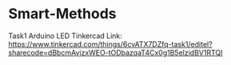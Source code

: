 # Smart-Methods
Task1 Arduino LED 
Tinkercad Link:
https://www.tinkercad.com/things/6cvATX7DZfq-task1/editel?sharecode=dBbcmAvjzxWEO-tODbazqaT4Cx0g1B5elzidBV1RTQI
